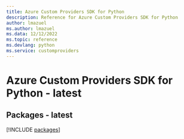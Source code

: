 ```yaml
---
title: Azure Custom Providers SDK for Python
description: Reference for Azure Custom Providers SDK for Python
author: lmazuel
ms.author: lmazuel
ms.data: 12/12/2022
ms.topic: reference
ms.devlang: python
ms.service: customproviders
---
```

# Azure Custom Providers SDK for Python - latest
## Packages - latest
[!INCLUDE [packages](custom-providers-index.md)]